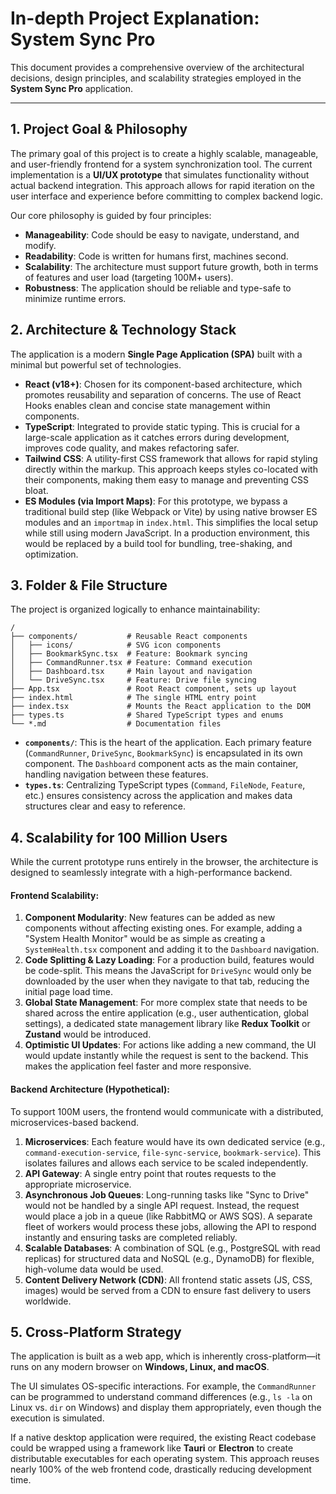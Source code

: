 # In-depth Project Explanation: System Sync Pro

This document provides a comprehensive overview of the architectural decisions, design principles, and scalability strategies employed in the **System Sync Pro** application.

---

## 1. Project Goal & Philosophy

The primary goal of this project is to create a highly scalable, manageable, and user-friendly frontend for a system synchronization tool. The current implementation is a **UI/UX prototype** that simulates functionality without actual backend integration. This approach allows for rapid iteration on the user interface and experience before committing to complex backend logic.

Our core philosophy is guided by four principles:

-   **Manageability**: Code should be easy to navigate, understand, and modify.
-   **Readability**: Code is written for humans first, machines second.
-   **Scalability**: The architecture must support future growth, both in terms of features and user load (targeting 100M+ users).
-   **Robustness**: The application should be reliable and type-safe to minimize runtime errors.

## 2. Architecture & Technology Stack

The application is a modern **Single Page Application (SPA)** built with a minimal but powerful set of technologies.

-   **React (v18+)**: Chosen for its component-based architecture, which promotes reusability and separation of concerns. The use of React Hooks enables clean and concise state management within components.
-   **TypeScript**: Integrated to provide static typing. This is crucial for a large-scale application as it catches errors during development, improves code quality, and makes refactoring safer.
-   **Tailwind CSS**: A utility-first CSS framework that allows for rapid styling directly within the markup. This approach keeps styles co-located with their components, making them easy to manage and preventing CSS bloat.
-   **ES Modules (via Import Maps)**: For this prototype, we bypass a traditional build step (like Webpack or Vite) by using native browser ES modules and an `importmap` in `index.html`. This simplifies the local setup while still using modern JavaScript. In a production environment, this would be replaced by a build tool for bundling, tree-shaking, and optimization.

## 3. Folder & File Structure

The project is organized logically to enhance maintainability:

```
/
├── components/           # Reusable React components
│   ├── icons/            # SVG icon components
│   ├── BookmarkSync.tsx  # Feature: Bookmark syncing
│   ├── CommandRunner.tsx # Feature: Command execution
│   ├── Dashboard.tsx     # Main layout and navigation
│   └── DriveSync.tsx     # Feature: Drive file syncing
├── App.tsx               # Root React component, sets up layout
├── index.html            # The single HTML entry point
├── index.tsx             # Mounts the React application to the DOM
├── types.ts              # Shared TypeScript types and enums
└── *.md                  # Documentation files
```

-   **`components/`**: This is the heart of the application. Each primary feature (`CommandRunner`, `DriveSync`, `BookmarkSync`) is encapsulated in its own component. The `Dashboard` component acts as the main container, handling navigation between these features.
-   **`types.ts`**: Centralizing TypeScript types (`Command`, `FileNode`, `Feature`, etc.) ensures consistency across the application and makes data structures clear and easy to reference.

## 4. Scalability for 100 Million Users

While the current prototype runs entirely in the browser, the architecture is designed to seamlessly integrate with a high-performance backend.

#### Frontend Scalability:

1.  **Component Modularity**: New features can be added as new components without affecting existing ones. For example, adding a "System Health Monitor" would be as simple as creating a `SystemHealth.tsx` component and adding it to the `Dashboard` navigation.
2.  **Code Splitting & Lazy Loading**: For a production build, features would be code-split. This means the JavaScript for `DriveSync` would only be downloaded by the user when they navigate to that tab, reducing the initial page load time.
3.  **Global State Management**: For more complex state that needs to be shared across the entire application (e.g., user authentication, global settings), a dedicated state management library like **Redux Toolkit** or **Zustand** would be introduced.
4.  **Optimistic UI Updates**: For actions like adding a new command, the UI would update instantly while the request is sent to the backend. This makes the application feel faster and more responsive.

#### Backend Architecture (Hypothetical):

To support 100M users, the frontend would communicate with a distributed, microservices-based backend.

1.  **Microservices**: Each feature would have its own dedicated service (e.g., `command-execution-service`, `file-sync-service`, `bookmark-service`). This isolates failures and allows each service to be scaled independently.
2.  **API Gateway**: A single entry point that routes requests to the appropriate microservice.
3.  **Asynchronous Job Queues**: Long-running tasks like "Sync to Drive" would not be handled by a single API request. Instead, the request would place a job in a queue (like RabbitMQ or AWS SQS). A separate fleet of workers would process these jobs, allowing the API to respond instantly and ensuring tasks are completed reliably.
4.  **Scalable Databases**: A combination of SQL (e.g., PostgreSQL with read replicas) for structured data and NoSQL (e.g., DynamoDB) for flexible, high-volume data would be used.
5.  **Content Delivery Network (CDN)**: All frontend static assets (JS, CSS, images) would be served from a CDN to ensure fast delivery to users worldwide.

## 5. Cross-Platform Strategy

The application is built as a web app, which is inherently cross-platform—it runs on any modern browser on **Windows, Linux, and macOS**.

The UI simulates OS-specific interactions. For example, the `CommandRunner` can be programmed to understand command differences (e.g., `ls -la` on Linux vs. `dir` on Windows) and display them appropriately, even though the execution is simulated.

If a native desktop application were required, the existing React codebase could be wrapped using a framework like **Tauri** or **Electron** to create distributable executables for each operating system. This approach reuses nearly 100% of the web frontend code, drastically reducing development time.
